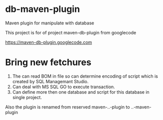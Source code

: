 # db-maven-plugin
Maven plugin for manipulate with database

This project is for of project maven-db-plugin from googlecode

https://maven-db-plugin.googlecode.com

# Bring new fetchures
1) The can read BOM in file so can determine encoding of script which is created by SQL Managemant Studio.
2) Can deal with MS SQL GO to execute transaction.
3) Can define more then one database and script for this database in single project.

Also the plugin is renamed from reserved maven-..-plugin to ..-maven-plugin
